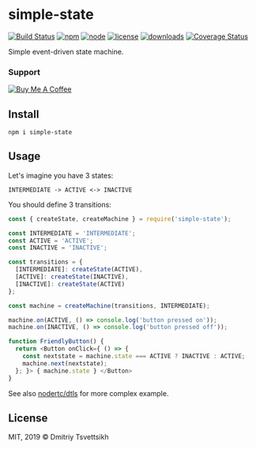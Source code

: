 # simple-state

[![Build Status](https://travis-ci.com/reklatsmasters/simple-state.svg?branch=master)](https://travis-ci.com/reklatsmasters/simple-state)
[![npm](https://img.shields.io/npm/v/simple-state.svg)](https://npmjs.org/package/simple-state)
[![node](https://img.shields.io/node/v/simple-state.svg)](https://npmjs.org/package/simple-state)
[![license](https://img.shields.io/npm/l/simple-state.svg)](https://npmjs.org/package/simple-state)
[![downloads](https://img.shields.io/npm/dm/simple-state.svg)](https://npmjs.org/package/simple-state)
[![Coverage Status](https://coveralls.io/repos/github/reklatsmasters/simple-state/badge.svg?branch=master)](https://coveralls.io/github/reklatsmasters/simple-state?branch=master)

Simple event-driven state machine.

### Support

[![Buy Me A Coffee](https://www.buymeacoffee.com/assets/img/custom_images/purple_img.png)](https://www.buymeacoffee.com/reklatsmasters)

## Install

```
npm i simple-state
```

##  Usage

Let's imagine you have 3 states:

```
INTERMEDIATE -> ACTIVE <-> INACTIVE
```

You should define 3 transitions:

```js
const { createState, createMachine } = require('simple-state');

const INTERMEDIATE = 'INTERMEDIATE';
const ACTIVE = 'ACTIVE';
const INACTIVE = 'INACTIVE';

const transitions = {
  [INTERMEDIATE]: createState(ACTIVE),
  [ACTIVE]: createState(INACTIVE),
  [INACTIVE]: createState(ACTIVE)
};

const machine = createMachine(transitions, INTERMEDIATE);

machine.on(ACTIVE, () => console.log('button pressed on'));
machine.on(INACTIVE, () => console.log('button pressed off'));

function FriendlyButton() {
  return <Button onClick={ () => {
    const nextstate = machine.state === ACTIVE ? INACTIVE : ACTIVE;
    machine.next(nextstate);
  }; }> { machine.state } </Button>
}
```

See also [nodertc/dtls](https://github.com/nodertc/dtls) for more complex example.

## License

MIT, 2019 &copy; Dmitriy Tsvettsikh
